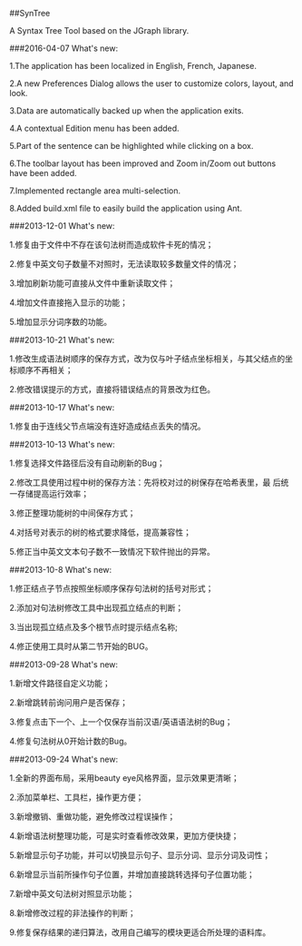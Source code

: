 ##SynTree

A Syntax Tree Tool based on the JGraph library.


###2016-04-07 What's new: 

1.The application has been localized in English, French, Japanese.

2.A new Preferences Dialog allows the user to customize colors, layout, and look.

3.Data are automatically backed up when the application exits.

4.A contextual Edition menu has been added.

5.Part of the sentence can be highlighted while clicking on a box.

6.The toolbar layout has been improved and Zoom in/Zoom out buttons have been added.

7.Implemented rectangle area multi-selection.

8.Added build.xml file to easily build the application using Ant.


###2013-12-01 What's new: 

1.修复由于文件中不存在该句法树而造成软件卡死的情况；

2.修复中英文句子数量不对照时，无法读取较多数量文件的情况；

3.增加刷新功能可直接从文件中重新读取文件；

4.增加文件直接拖入显示的功能；

5.增加显示分词序数的功能。

###2013-10-21 What's new: 

1.修改生成语法树顺序的保存方式，改为仅与叶子结点坐标相关，与其父结点的坐标顺序不再相关；

2.修改错误提示的方式，直接将错误结点的背景改为红色。



###2013-10-17 What's new: 

1.修复由于连线父节点端没有连好造成结点丢失的情况。



###2013-10-13 What's new: 

1.修复选择文件路径后没有自动刷新的Bug；

2.修改工具使用过程中树的保存方法：先将校对过的树保存在哈希表里，最       后统一存储提高运行效率；

3.修正整理功能树的中间保存方式；

4.对括号对表示的树的格式要求降低，提高兼容性；

5.修正当中英文文本句子数不一致情况下软件抛出的异常。




###2013-10-8 What's new:

1.修正结点子节点按照坐标顺序保存句法树的括号对形式；

2.添加对句法树修改工具中出现孤立结点的判断；

3.当出现孤立结点及多个根节点时提示结点名称;

4.修正使用工具时从第二节开始的BUG。



###2013-09-28 What's new: 

1.新增文件路径自定义功能；

2.新增跳转前询问用户是否保存；

3.修复点击下一个、上一个仅保存当前汉语/英语语法树的Bug；

4.修复句法树从0开始计数的Bug。



###2013-09-24 What's new: 

1.全新的界面布局，采用beauty eye风格界面，显示效果更清晰；

2.添加菜单栏、工具栏，操作更方便；

3.新增撤销、重做功能，避免修改过程误操作；

4.新增语法树整理功能，可是实时查看修改效果，更加方便快捷；

5.新增显示句子功能，并可以切换显示句子、显示分词、显示分词及词性；

6.新增显示当前所操作句子位置，并增加直接跳转选择句子位置功能；

7.新增中英文句法树对照显示功能；

8.新增修改过程的非法操作的判断；

9.修复保存结果的递归算法，改用自己编写的模块更适合所处理的语料库。
